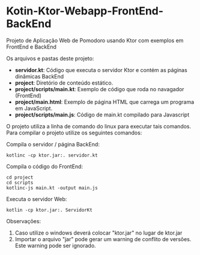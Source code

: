 # Kotin-Ktor-Webapp-FrontEnd-BackEnd
Projeto de Aplicação Web de Pomodoro usando Ktor com exemplos em FrontEnd e BackEnd

Os arquivos e pastas deste projeto:

* __servidor.kt__: Código que executa o servidor Ktor e contém as páginas dinâmicas BackEnd
* __project__: Diretório de conteúdo estático.
* __project/scripts/main.kt__: Exemplo de código que roda no navagador (FrontEnd)
* __project/main.html__: Exemplo de página HTML que carrega um programa em JavaScript.
* __project/scripts/main.js__: Código de main.kt compilado para Javascript

O projeto utiliza a linha de comando do linux para executar tais comandos.
Para compilar o projeto utilize os seguintes comandos:

Compila o servidor / página BackEnd:
```
kotlinc -cp ktor.jar:. servidor.kt
```

Compila o código do FrontEnd:
```
cd project
cd scripts
kotlinc-js main.kt -output main.js
```

Executa o servidor Web:
```
kotlin -cp ktor.jar:. ServidorKt
```
Observações: 
1) Caso utilize o windows deverá colocar "ktor.jar" no lugar de ktor.jar
2) Importar o arquivo "jar" pode gerar um warning de conflito de versões. Este warning pode ser ignorado.